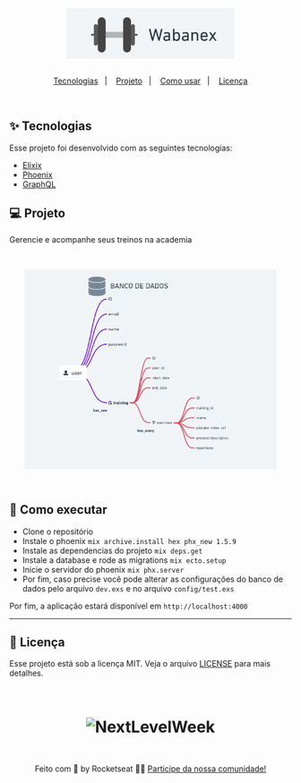<div align="center">
  <img align="center" src="./.github/assets/wabanex-logo.png" width="300px"/>
</div>
&nbsp;
<p align="center">
  <a href="#techs">Tecnologias</a>&nbsp;&nbsp;&nbsp;|&nbsp;&nbsp;&nbsp;
  <a href="#project">Projeto</a>&nbsp;&nbsp;&nbsp;|&nbsp;&nbsp;&nbsp;
  <a href="#how-use">Como usar</a>&nbsp;&nbsp;&nbsp;|&nbsp;&nbsp;&nbsp;
  <a href="#mit">Licença</a>
</p>
&nbsp;&nbsp;&nbsp;

<div id="techs"></div>

## ✨ Tecnologias

Esse projeto foi desenvolvido com as seguintes tecnologias:

- [Elixix](https://elixir-lang.org/)
- [Phoenix](https://phoenixframework.org/)
- [GraphQL](https://graphql.org)
</div>

<div id="project"></div>

## 💻 Projeto

Gerencie e acompanhe seus treinos na academia

&nbsp;&nbsp;&nbsp;

<div align="center">
  <img align="center" src="./.github/assets/schema.png" width="450px"/>
</div>

&nbsp;&nbsp;&nbsp;

<div id="how-use"></div>

## 🚀 Como executar

- Clone o repositório
- Instale o phoenix `mix archive.install hex phx_new 1.5.9`
- Instale as dependencias do projeto `mix deps.get`
- Instale a database e rode as migrations `mix ecto.setup`
- Inicie o servidor do phoenix `mix phx.server`
- Por fim, caso precise você pode alterar as configurações do banco de dados pelo arquivo `dev.exs` e no arquivo `config/test.exs`

Por fim, a aplicação estará disponível em `http://localhost:4000`

---

<div id="mit"></div>

## 📄 Licença

Esse projeto está sob a licença MIT. Veja o arquivo [LICENSE](LICENSE.md) para mais detalhes.

&nbsp;

<h1 align="center">
    <img alt="NextLevelWeek" title="#NextLevelWeek" src="https://www.notion.so/image/https%3A%2F%2Fs3-us-west-2.amazonaws.com%2Fsecure.notion-static.com%2F9f3ee78b-398b-44c7-9162-b965a51a36b8%2FThumbnail_NLW_Missao-3.png?table=block&id=e2036a66-a578-4f0e-94e5-64c6dd19fc10&width=3840&userId=df2e008f-2944-47d0-8456-ddd9b0e1c974&cache=v2" width="450px" />
</h1>

&nbsp;

<div align="center">

Feito com 💜 by Rocketseat 👋🏻 [Participe da nossa comunidade!](https://discordapp.com/invite/gCRAFhc)

</div>
